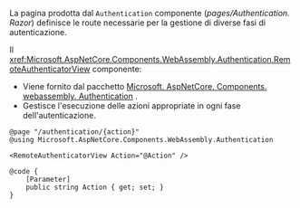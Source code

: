 La pagina prodotta dal `Authentication` componente (*pages/Authentication. Razor*) definisce le route necessarie per la gestione di diverse fasi di autenticazione.

Il <xref:Microsoft.AspNetCore.Components.WebAssembly.Authentication.RemoteAuthenticatorView> componente:

* Viene fornito dal pacchetto [Microsoft. AspNetCore. Components. webassembly. Authentication](https://www.nuget.org/packages/Microsoft.AspNetCore.Components.WebAssembly.Authentication/) .
* Gestisce l'esecuzione delle azioni appropriate in ogni fase dell'autenticazione.

```razor
@page "/authentication/{action}"
@using Microsoft.AspNetCore.Components.WebAssembly.Authentication

<RemoteAuthenticatorView Action="@Action" />

@code {
    [Parameter]
    public string Action { get; set; }
}
```
